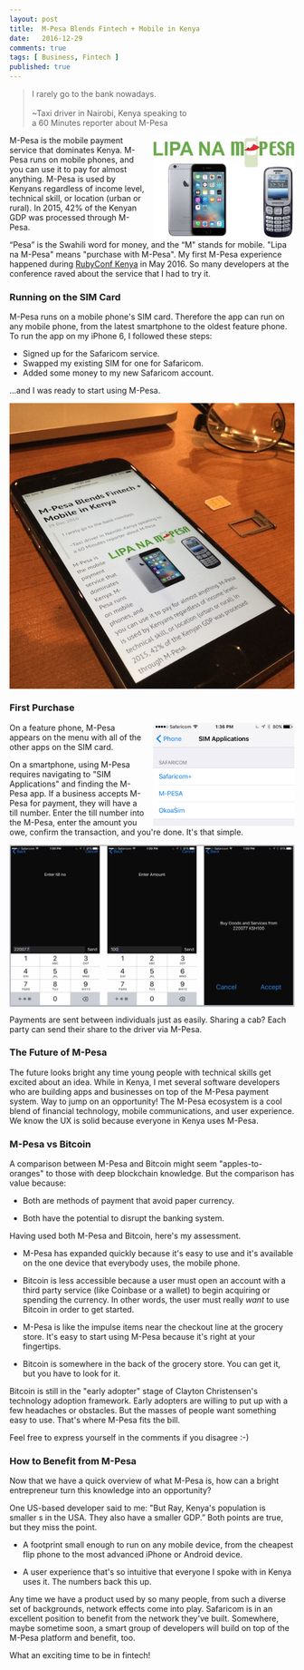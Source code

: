 ```yaml
---
layout: post
title:  M-Pesa Blends Fintech + Mobile in Kenya
date:   2016-12-29
comments: true
tags: [ Business, Fintech ]
published: true
---
```


>I rarely go to the bank nowadays.<br/>&nbsp;<br/>~Taxi driver in Nairobi, Kenya speaking to<br/>a 60 Minutes reporter about M-Pesa

<img src="/images/lipa_na_m-pesa.jpg" width="250" align="right" style="margin-left:10px;" alt="Lipa Na M-Pesa" title="Lipa Na M-Pesa">
M-Pesa is the mobile payment service that dominates Kenya. M-Pesa runs on mobile phones, and you can use it to pay for almost anything. M-Pesa is used by Kenyans regardless of income level, technical skill, or location (urban or rural). In 2015, 42% of the Kenyan GDP was processed through M-Pesa.

“Pesa” is the Swahili word for money, and the “M" stands for mobile. "Lipa na M-Pesa" means "purchase with M-Pesa". My first M-Pesa experience happened during [RubyConf Kenya](/blog/2016/05/08/rubyconf-kenya-2016/) in May 2016. So many developers at the conference raved about the service that I had to try it.
<!--more-->

### Running on the SIM Card

M-Pesa runs on a mobile phone's SIM card. Therefore the app can run on any mobile phone, from the latest smartphone to the oldest feature phone. To run the app on my iPhone 6, I followed these steps:

* Signed up for the Safaricom service. 
* Swapped my existing SIM for one for Safaricom.
* Added some money to my new Safaricom account.

...and I was ready to start using M-Pesa.

<img src="/images/safaricom-sim.jpg" width="600" align="center" alt="Safaricom SIM card" title="Safaricom SIM card">

### First Purchase

<img src="/images/sim_applications.jpg" width="250" align="right" style="margin-left:10px;" alt="Safaricom SIM Applications" title="Safaricom SIM Applications">
On a feature phone, M-Pesa appears on the menu with all of the other apps on the SIM card. 

On a smartphone, using M-Pesa requires navigating to "SIM Applications" and finding the M-Pesa app. If a business accepts M-Pesa for payment, they will have a till number. Enter the till number into the M-Pesa, enter the amount you owe, confirm the transaction, and you're done. It's that simple.

<img src="/images/m-pesa_payment_process.jpg" width="600" align="center" alt="M-Pesa Payment Process" title="M-Pesa Payment Process">

Payments are sent between individuals just as easily. Sharing a cab? Each party can send their share to the driver via M-Pesa.

### The Future of M-Pesa

The future looks bright any time young people with technical skills get excited about an idea. While in Kenya, I met several software developers who are building apps and businesses on top of the M-Pesa payment system. Way to jump on an opportunity! The M-Pesa ecosystem is a cool blend of financial technology, mobile communications, and user experience. We know the UX is solid because everyone in Kenya uses M-Pesa.

### M-Pesa vs Bitcoin

A comparison between M-Pesa and Bitcoin might seem "apples-to-oranges" to those with deep blockchain knowledge. But the comparison has value because:

* Both are methods of payment that avoid paper currency.

* Both have the potential to disrupt the banking system.

Having used both M-Pesa and Bitcoin, here's my assessment. 

* M-Pesa has expanded quickly because it's easy to use and it's available on the one device that everybody uses, the mobile phone.

* Bitcoin is less accessible because a user must open an account with a third party service (like Coinbase or a wallet) to begin acquiring or spending the currency. In other words, the user must really _want_ to use Bitcoin in order to get started.

* M-Pesa is like the impulse items near the checkout line at the grocery store. It's easy to start using M-Pesa because it's right at your fingertips.

* Bitcoin is somewhere in the back of the grocery store. You can get it, but you have to look for it.

Bitcoin is still in the "early adopter" stage of Clayton Christensen's technology adoption framework. Early adopters are willing to put up with a few headaches or obstacles. But the masses of people want something easy to use. That's where M-Pesa fits the bill.

Feel free to express yourself in the comments if you disagree :-)

### How to Benefit from M-Pesa

Now that we have a quick overview of what M-Pesa is, how can a bright entrepreneur turn this knowledge into an opportunity?

One US-based developer said to me: "But Ray, Kenya's population is smaller s in the USA. They also have a smaller GDP.” Both points are true, but they miss the point. 

* A footprint small enough to run on any mobile device, from the cheapest flip phone to the most advanced iPhone or Android device.

* A user experience that's so intuitive that everyone I spoke with in Kenya uses it. The numbers back this up. 

Any time we have a product used by so many people, from such a diverse set of backgrounds, network effects come into play. Safaricom is in an excellent position to benefit from the network they've built. Somewhere, maybe sometime soon, a smart group of developers will build on top of the M-Pesa platform and benefit, too.

What an exciting time to be in fintech!
